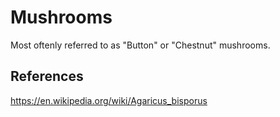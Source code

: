 # Mushrooms
Most oftenly referred to as "Button" or "Chestnut" mushrooms.

## References
https://en.wikipedia.org/wiki/Agaricus_bisporus
